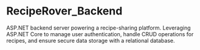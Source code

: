 # RecipeRover_Backend
ASP.NET backend server powering a recipe-sharing platform. Leveraging ASP.NET Core to manage user authentication, handle CRUD operations for recipes, and ensure secure data storage with a relational database.
